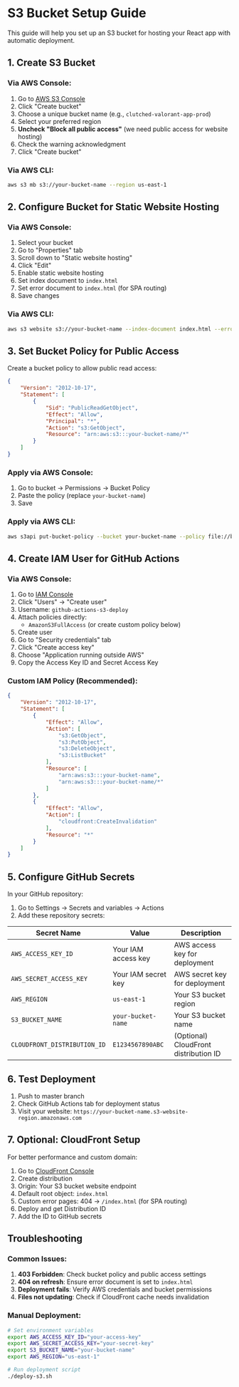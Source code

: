 # S3 Bucket Setup Guide

This guide will help you set up an S3 bucket for hosting your React app with automatic deployment.

## 1. Create S3 Bucket

### Via AWS Console:
1. Go to [AWS S3 Console](https://console.aws.amazon.com/s3/)
2. Click "Create bucket"
3. Choose a unique bucket name (e.g., `clutched-valorant-app-prod`)
4. Select your preferred region
5. **Uncheck "Block all public access"** (we need public access for website hosting)
6. Check the warning acknowledgment
7. Click "Create bucket"

### Via AWS CLI:
```bash
aws s3 mb s3://your-bucket-name --region us-east-1
```

## 2. Configure Bucket for Static Website Hosting

### Via AWS Console:
1. Select your bucket
2. Go to "Properties" tab
3. Scroll down to "Static website hosting"
4. Click "Edit"
5. Enable static website hosting
6. Set index document to `index.html`
7. Set error document to `index.html` (for SPA routing)
8. Save changes

### Via AWS CLI:
```bash
aws s3 website s3://your-bucket-name --index-document index.html --error-document index.html
```

## 3. Set Bucket Policy for Public Access

Create a bucket policy to allow public read access:

```json
{
    "Version": "2012-10-17",
    "Statement": [
        {
            "Sid": "PublicReadGetObject",
            "Effect": "Allow",
            "Principal": "*",
            "Action": "s3:GetObject",
            "Resource": "arn:aws:s3:::your-bucket-name/*"
        }
    ]
}
```

### Apply via AWS Console:
1. Go to bucket → Permissions → Bucket Policy
2. Paste the policy (replace `your-bucket-name`)
3. Save

### Apply via AWS CLI:
```bash
aws s3api put-bucket-policy --bucket your-bucket-name --policy file://bucket-policy.json
```

## 4. Create IAM User for GitHub Actions

### Via AWS Console:
1. Go to [IAM Console](https://console.aws.amazon.com/iam/)
2. Click "Users" → "Create user"
3. Username: `github-actions-s3-deploy`
4. Attach policies directly:
   - `AmazonS3FullAccess` (or create custom policy below)
5. Create user
6. Go to "Security credentials" tab
7. Click "Create access key"
8. Choose "Application running outside AWS"
9. Copy the Access Key ID and Secret Access Key

### Custom IAM Policy (Recommended):
```json
{
    "Version": "2012-10-17",
    "Statement": [
        {
            "Effect": "Allow",
            "Action": [
                "s3:GetObject",
                "s3:PutObject",
                "s3:DeleteObject",
                "s3:ListBucket"
            ],
            "Resource": [
                "arn:aws:s3:::your-bucket-name",
                "arn:aws:s3:::your-bucket-name/*"
            ]
        },
        {
            "Effect": "Allow",
            "Action": [
                "cloudfront:CreateInvalidation"
            ],
            "Resource": "*"
        }
    ]
}
```

## 5. Configure GitHub Secrets

In your GitHub repository:
1. Go to Settings → Secrets and variables → Actions
2. Add these repository secrets:

| Secret Name | Value | Description |
|-------------|-------|-------------|
| `AWS_ACCESS_KEY_ID` | Your IAM access key | AWS access key for deployment |
| `AWS_SECRET_ACCESS_KEY` | Your IAM secret key | AWS secret key for deployment |
| `AWS_REGION` | `us-east-1` | Your S3 bucket region |
| `S3_BUCKET_NAME` | `your-bucket-name` | Your S3 bucket name |
| `CLOUDFRONT_DISTRIBUTION_ID` | `E1234567890ABC` | (Optional) CloudFront distribution ID |

## 6. Test Deployment

1. Push to master branch
2. Check GitHub Actions tab for deployment status
3. Visit your website: `https://your-bucket-name.s3-website-region.amazonaws.com`

## 7. Optional: CloudFront Setup

For better performance and custom domain:

1. Go to [CloudFront Console](https://console.aws.amazon.com/cloudfront/)
2. Create distribution
3. Origin: Your S3 bucket website endpoint
4. Default root object: `index.html`
5. Custom error pages: 404 → `/index.html` (for SPA routing)
6. Deploy and get Distribution ID
7. Add the ID to GitHub secrets

## Troubleshooting

### Common Issues:

1. **403 Forbidden**: Check bucket policy and public access settings
2. **404 on refresh**: Ensure error document is set to `index.html`
3. **Deployment fails**: Verify AWS credentials and bucket permissions
4. **Files not updating**: Check if CloudFront cache needs invalidation

### Manual Deployment:
```bash
# Set environment variables
export AWS_ACCESS_KEY_ID="your-access-key"
export AWS_SECRET_ACCESS_KEY="your-secret-key"
export S3_BUCKET_NAME="your-bucket-name"
export AWS_REGION="us-east-1"

# Run deployment script
./deploy-s3.sh
```
